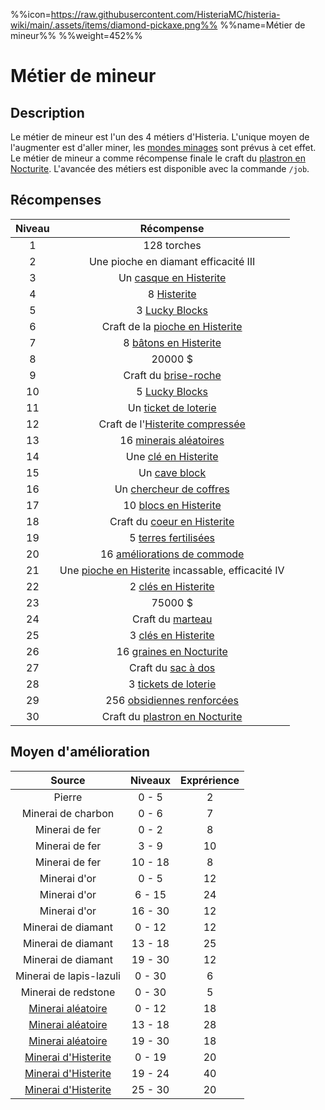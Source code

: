 %%icon=https://raw.githubusercontent.com/HisteriaMC/histeria-wiki/main/.assets/items/diamond-pickaxe.png%%
%%name=Métier de mineur%%
%%weight=452%%

# Métier de mineur
## Description
Le métier de mineur est l'un des 4 métiers d'Histeria. L'unique moyen de l'augmenter est d'aller miner, les [mondes minages](https://histeria.fr/wiki/mondes/minage-servers) sont prévus à cet effet.
Le métier de mineur a comme récompense finale le craft du [plastron en Nocturite](https://histeria.fr/wiki/armures/nocturite-chestplate).
L'avancée des métiers est disponible avec la commande `/job`.

## Récompenses

| Niveau | Récompense |
|:---:|:---:|
| 1 | 128 torches |
| 2 | Une pioche en diamant efficacité III |
| 3 | Un [casque en Histerite](https://histeria.fr/wiki/armures/histerite-helmet) |
| 4 | 8 [Histerite](https://histeria.fr/wiki/ressources/histerite) |
| 5 | 3 [Lucky Blocks](https://histeria.fr/wiki/blocs/lucky-block) |
| 6 | Craft de la [pioche en Histerite](https://histeria.fr/wiki/outils/histerite-pickaxe) |
| 7 | 8 [bâtons en Histerite](https://histeria.fr/wiki/ressources/histerite-stick) |
| 8 | 20000 $ |
| 9 | Craft du [brise-roche](https://histeria.fr/wiki/blocs/cobble-breaker) |
| 10 | 5 [Lucky Blocks](https://histeria.fr/wiki/blocs/lucky-block) |
| 11 | Un [ticket de loterie](https://histeria.fr/wiki/objets/lottery-ticket) |
| 12 | Craft de l'[Histerite compressée](https://histeria.fr/wiki/ressources/histerite-compress) |
| 13 | 16 [minerais aléatoires](https://histeria.fr/wiki/blocs/random-ore) |
| 14 | Une [clé en Histerite](https://histeria.fr/wiki/clés/histerite-key) |
| 15 | Un [cave block](https://histeria.fr/wiki/blocs/cave-block) |
| 16 | Un [chercheur de coffres](https://histeria.fr/wiki/objets/chest-finder) |
| 17 | 10 [blocs en Histerite](https://histeria.fr/wiki/ressources/histerite-block) |
| 18 | Craft du [coeur en Histerite](https://histeria.fr/wiki/ressources/histerite-core) |
| 19 | 5 [terres fertilisées](https://histeria.fr/wiki/blocs/fertilized-dirt) |
| 20 | 16 [améliorations de commode](https://histeria.fr/wiki/objets/drawer-upgrade) |
| 21 | Une [pioche en Histerite](https://histeria.fr/wiki/outils/histerite-pickaxe) incassable, efficacité IV |
| 22 | 2 [clés en Histerite](https://histeria.fr/wiki/clés/histerite-key) |
| 23 | 75000 $ |
| 24 | Craft du [marteau](https://histeria.fr/wiki/outils/hammer) |
| 25 | 3 [clés en Histerite](https://histeria.fr/wiki/clés/histerite-key) |
| 26 | 16 [graines en Nocturite](https://histeria.fr/wiki/ressources/nocturite-seed) |
| 27 | Craft du [sac à dos](https://histeria.fr/wiki/objets/item-pack) |
| 28 | 3 [tickets de loterie](https://histeria.fr/wiki/objets/lottery-ticket) |
| 29 | 256 [obsidiennes renforcées](https://histeria.fr/wiki/blocs/reinforced-obsidian) |
| 30 | Craft du [plastron en Nocturite](https://histeria.fr/wiki/armures/nocturite-chestplate) |

## Moyen d'amélioration

| Source | Niveaux | Exprérience |
|:---:|:---:|:---:|
| Pierre | 0 - 5 | 2 |
| Minerai de charbon | 0 - 6 | 7 |
| Minerai de fer | 0 - 2 | 8 |
| Minerai de fer | 3 - 9 | 10 |
| Minerai de fer | 10 - 18 | 8 |
| Minerai d'or | 0 - 5 | 12 |
| Minerai d'or | 6 - 15 | 24 |
| Minerai d'or | 16 - 30 | 12 |
| Minerai de diamant | 0 - 12 | 12 |
| Minerai de diamant | 13 - 18 | 25 |
| Minerai de diamant | 19 - 30 | 12 |
| Minerai de lapis-lazuli | 0 - 30 | 6 |
| Minerai de redstone | 0 - 30 | 5 |
| [Minerai aléatoire](https://histeria.fr/wiki/blocs/random-ore) | 0 - 12 | 18 |
| [Minerai aléatoire](https://histeria.fr/wiki/blocs/random-ore) | 13 - 18 | 28 |
| [Minerai aléatoire](https://histeria.fr/wiki/blocs/random-ore) | 19 - 30 | 18 |
| [Minerai d'Histerite](https://histeria.fr/wiki/ressources/histerite-ore) | 0 - 19 | 20 |
| [Minerai d'Histerite](https://histeria.fr/wiki/ressources/histerite-ore) | 19 - 24 | 40 |
| [Minerai d'Histerite](https://histeria.fr/wiki/ressources/histerite-ore) | 25 - 30 | 20 |
